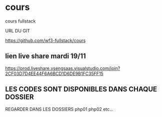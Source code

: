# cours


cours fullstack

URL DU GIT

https://github.com/wf3-fullstack/cours


## lien live share mardi 19/11

https://prod.liveshare.vsengsaas.visualstudio.com/join?2CF03D7D4EE44F6A6BCD1D6DE9B1FC35FF15

## LES CODES SONT DISPONIBLES DANS CHAQUE DOSSIER 

  REGARDER DANS LES DOSSIERS 
  php01
  php02
  etc...

  


























